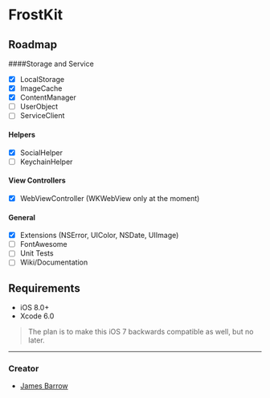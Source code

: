 FrostKit
========

## Roadmap

####Storage and Service
- [x] LocalStorage
- [x] ImageCache
- [x] ContentManager
- [ ] UserObject
- [ ] ServiceClient

#### Helpers
- [x] SocialHelper
- [ ] KeychainHelper

#### View Controllers
- [x] WebViewController (WKWebView only at the moment)

#### General
- [x] Extensions (NSError, UIColor, NSDate, UIImage)
- [ ] FontAwesome
- [ ] Unit Tests
- [ ] Wiki/Documentation

## Requirements

- iOS 8.0+
- Xcode 6.0

> The plan is to make this iOS 7 backwards compatible as well, but no later.

* * *

### Creator

- [James Barrow](http://github.com/baza207)
